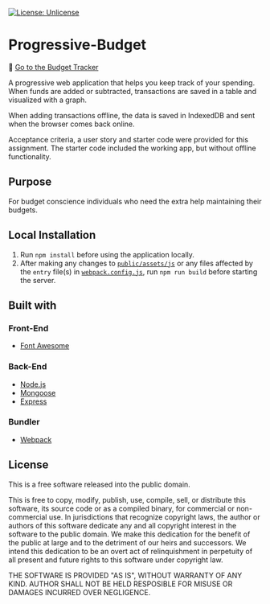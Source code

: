 [![License: Unlicense](https://img.shields.io/badge/license-Unlicense-blue.svg)](http://unlicense.org/)
# Progressive-Budget

:link: [Go to the Budget Tracker](https://hidden-taiga-29176.herokuapp.com/)

A progressive web application that helps you keep track of your spending. When funds are added or subtracted, transactions are saved in a table and visualized with a graph.

When adding transactions offline, the data is saved in IndexedDB and sent when the browser comes back online.

Acceptance criteria, a user story and starter code were provided for this assignment. The starter code included the working app, but without offline functionality.

## Purpose
For budget conscience individuals who need the extra help maintaining their budgets.

## Local Installation

1. Run `npm install` before using the application locally.
2. After making any changes to [`public/assets/js`](./public/assets/js) or any files affected by the `entry` file(s) in [`webpack.config.js`](webpack.config.js), run `npm run build` before starting the server.

## Built with

### Front-End

- [Font Awesome](https://fontawesome.com/v4.7.0/)

### Back-End

- [Node.js](https://nodejs.org/en/)
- [Mongoose](https://mongoosejs.com/)
- [Express](https://expressjs.com/)

### Bundler

- [Webpack](https://webpack.js.org/)

## License

This is a free software released into the public domain.

This is free to copy, modify, publish, use, compile, sell, or distribute this software, its source code or as a compiled binary, for commercial or non-commercial use. In jurisdictions that recognize copyright laws, the author or authors of this software dedicate any and all copyright interest in the software to the public domain. We make this dedication for the benefit of the public at large and to the detriment of our heirs and successors. We intend this dedication to be an overt act of relinquishment in perpetuity of all present and future rights to this software under copyright law.

THE SOFTWARE IS PROVIDED "AS IS", WITHOUT WARRANTY OF ANY KIND. AUTHOR SHALL NOT BE HELD RESPOSIBLE FOR MISUSE OR DAMAGES INCURRED OVER NEGLIGENCE.

